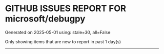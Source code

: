 
# GITHUB ISSUES REPORT FOR microsoft/debugpy


Generated on 2025-05-01 using: stale=30, all=False


Only showing items that are new to report in past 1 day(s)


---




















